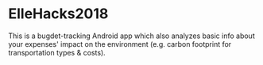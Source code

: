 # ElleHacks2018
This is a bugdet-tracking Android app which also analyzes basic info about your expenses' impact on the environment (e.g. carbon footprint for transportation types & costs).
